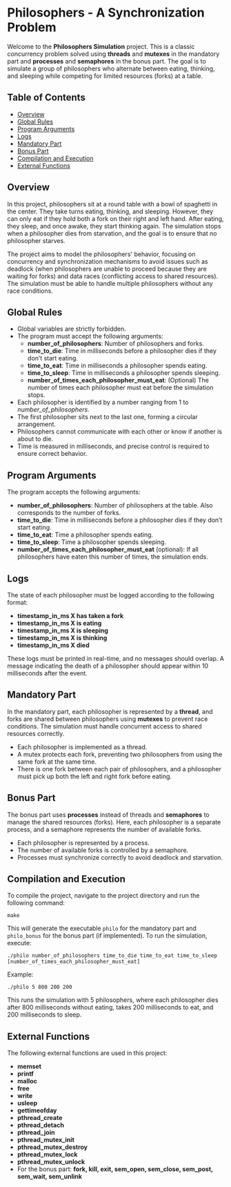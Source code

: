 <!DOCTYPE html>
<html lang="en">
<head>
    <meta charset="UTF-8">
    <meta name="viewport" content="width=device-width, initial-scale=1.0">
    <meta name="description" content="Philosophers Simulation in C using Threads and Processes.">
</head>
<body>

<h1>Philosophers - A Synchronization Problem</h1>

<p>
    Welcome to the <strong>Philosophers Simulation</strong> project. This is a classic concurrency problem solved using <strong>threads</strong> and <strong>mutexes</strong> in the mandatory part and <strong>processes</strong> and <strong>semaphores</strong> in the bonus part. The goal is to simulate a group of philosophers who alternate between eating, thinking, and sleeping while competing for limited resources (forks) at a table.
</p>

<h2>Table of Contents</h2>
<ul>
    <li><a href="#overview">Overview</a></li>
    <li><a href="#global-rules">Global Rules</a></li>
    <li><a href="#program-arguments">Program Arguments</a></li>
    <li><a href="#logs">Logs</a></li>
    <li><a href="#mandatory-part">Mandatory Part</a></li>
    <li><a href="#bonus-part">Bonus Part</a></li>
    <li><a href="#compilation-and-execution">Compilation and Execution</a></li>
    <li><a href="#external-functions">External Functions</a></li>
</ul>

<h2 id="overview">Overview</h2>
<p>
    In this project, philosophers sit at a round table with a bowl of spaghetti in the center. They take turns eating, thinking, and sleeping. However, they can only eat if they hold both a fork on their right and left hand. After eating, they sleep, and once awake, they start thinking again. The simulation stops when a philosopher dies from starvation, and the goal is to ensure that no philosopher starves.
</p>
<p>
    The project aims to model the philosophers' behavior, focusing on concurrency and synchronization mechanisms to avoid issues such as deadlock (when philosophers are unable to proceed because they are waiting for forks) and data races (conflicting access to shared resources). The simulation must be able to handle multiple philosophers without any race conditions.
</p>

<h2 id="global-rules">Global Rules</h2>
<ul>
    <li>Global variables are strictly forbidden.</li>
    <li>The program must accept the following arguments:
        <ul>
            <li><strong>number_of_philosophers</strong>: Number of philosophers and forks.</li>
            <li><strong>time_to_die</strong>: Time in milliseconds before a philosopher dies if they don’t start eating.</li>
            <li><strong>time_to_eat</strong>: Time in milliseconds a philosopher spends eating.</li>
            <li><strong>time_to_sleep</strong>: Time in milliseconds a philosopher spends sleeping.</li>
            <li><strong>number_of_times_each_philosopher_must_eat</strong>: (Optional) The number of times each philosopher must eat before the simulation stops.</li>
        </ul>
    </li>
    <li>Each philosopher is identified by a number ranging from 1 to <em>number_of_philosophers</em>.</li>
    <li>The first philosopher sits next to the last one, forming a circular arrangement.</li>
    <li>Philosophers cannot communicate with each other or know if another is about to die.</li>
    <li>Time is measured in milliseconds, and precise control is required to ensure correct behavior.</li>
</ul>

<h2 id="program-arguments">Program Arguments</h2>
<p>
    The program accepts the following arguments:
</p>
<ul>
    <li><strong>number_of_philosophers</strong>: Number of philosophers at the table. Also corresponds to the number of forks.</li>
    <li><strong>time_to_die</strong>: Time in milliseconds before a philosopher dies if they don’t start eating.</li>
    <li><strong>time_to_eat</strong>: Time a philosopher spends eating.</li>
    <li><strong>time_to_sleep</strong>: Time a philosopher spends sleeping.</li>
    <li><strong>number_of_times_each_philosopher_must_eat</strong> (optional): If all philosophers have eaten this number of times, the simulation ends.</li>
</ul>

<h2 id="logs">Logs</h2>
<p>
    The state of each philosopher must be logged according to the following format:
</p>
<ul>
    <li><strong>timestamp_in_ms X has taken a fork</strong></li>
    <li><strong>timestamp_in_ms X is eating</strong></li>
    <li><strong>timestamp_in_ms X is sleeping</strong></li>
    <li><strong>timestamp_in_ms X is thinking</strong></li>
    <li><strong>timestamp_in_ms X died</strong></li>
</ul>
<p>
    These logs must be printed in real-time, and no messages should overlap. A message indicating the death of a philosopher should appear within 10 milliseconds after the event.
</p>

<h2 id="mandatory-part">Mandatory Part</h2>
<p>
    In the mandatory part, each philosopher is represented by a <strong>thread</strong>, and forks are shared between philosophers using <strong>mutexes</strong> to prevent race conditions. The simulation must handle concurrent access to shared resources correctly.
</p>
<ul>
    <li>Each philosopher is implemented as a thread.</li>
    <li>A mutex protects each fork, preventing two philosophers from using the same fork at the same time.</li>
    <li>There is one fork between each pair of philosophers, and a philosopher must pick up both the left and right fork before eating.</li>
</ul>

<h2 id="bonus-part">Bonus Part</h2>
<p>
    The bonus part uses <strong>processes</strong> instead of threads and <strong>semaphores</strong> to manage the shared resources (forks). Here, each philosopher is a separate process, and a semaphore represents the number of available forks.
</p>
<ul>
    <li>Each philosopher is represented by a process.</li>
    <li>The number of available forks is controlled by a semaphore.</li>
    <li>Processes must synchronize correctly to avoid deadlock and starvation.</li>
</ul>

<h2 id="compilation-and-execution">Compilation and Execution</h2>
<p>
    To compile the project, navigate to the project directory and run the following command:
</p>
<pre><code>make</code></pre>
<p>
    This will generate the executable <code>philo</code> for the mandatory part and <code>philo_bonus</code> for the bonus part (if implemented). To run the simulation, execute:
</p>
<pre><code>./philo number_of_philosophers time_to_die time_to_eat time_to_sleep [number_of_times_each_philosopher_must_eat]</code></pre>
<p>
    Example:
</p>
<pre><code>./philo 5 800 200 200</code></pre>
<p>
    This runs the simulation with 5 philosophers, where each philosopher dies after 800 milliseconds without eating, takes 200 milliseconds to eat, and 200 milliseconds to sleep.
</p>

<h2 id="external-functions">External Functions</h2>
<p>
    The following external functions are used in this project:
</p>
<ul>
    <li><strong>memset</strong></li>
    <li><strong>printf</strong></li>
    <li><strong>malloc</strong></li>
    <li><strong>free</strong></li>
    <li><strong>write</strong></li>
    <li><strong>usleep</strong></li>
    <li><strong>gettimeofday</strong></li>
    <li><strong>pthread_create</strong></li>
    <li><strong>pthread_detach</strong></li>
    <li><strong>pthread_join</strong></li>
    <li><strong>pthread_mutex_init</strong></li>
    <li><strong>pthread_mutex_destroy</strong></li>
    <li><strong>pthread_mutex_lock</strong></li>
    <li><strong>pthread_mutex_unlock</strong></li>
    <li>For the bonus part: <strong>fork, kill, exit, sem_open, sem_close, sem_post, sem_wait, sem_unlink</strong></li>
</ul>

</body>
</html>
